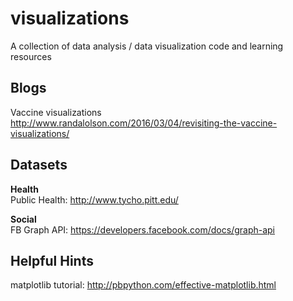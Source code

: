 # visualizations
A collection of data analysis / data visualization code and learning resources   

## Blogs   
Vaccine visualizations   
http://www.randalolson.com/2016/03/04/revisiting-the-vaccine-visualizations/   

## Datasets
**Health**   
Public Health: http://www.tycho.pitt.edu/   

**Social**   
FB Graph API: https://developers.facebook.com/docs/graph-api

## Helpful Hints 
matplotlib tutorial: http://pbpython.com/effective-matplotlib.html      


